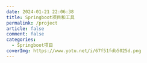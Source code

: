 ```yaml
---
date: 2024-01-21 22:06:38
title: Springboot项目和工具
permalink: /project
article: false
comment: false
categories:
  - Springboot项目
coverImg: https://www.yotu.net/i/67f51fdb5025d.png
---
```





